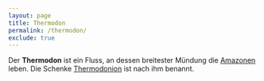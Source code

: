 ```yaml
---
layout: page
title: Thermodon
permalink: /thermodon/
exclude: true
---
```


Der **Thermodon** ist ein Fluss, an dessen breitester Mündung die [Amazonen](/amazonen/) leben. Die Schenke [Thermodonion](/thermodonion/) ist nach ihm benannt.
